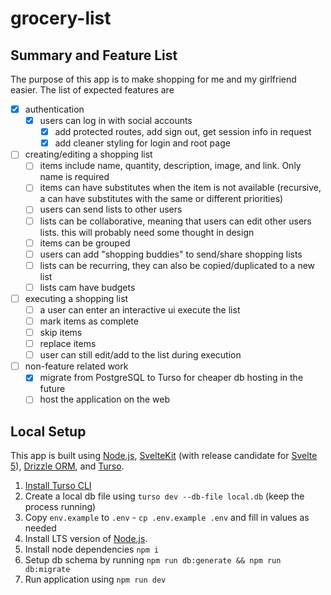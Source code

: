 # grocery-list

## Summary and Feature List

The purpose of this app is to make shopping for me and my girlfriend easier. The list of expected features are

- [x] authentication
  - [x] users can log in with social accounts
    - [x] add protected routes, add sign out, get session info in request
    - [x] add cleaner styling for login and root page
- [ ] creating/editing a shopping list
  - [ ] items include name, quantity, description, image, and link. Only name is required
  - [ ] items can have substitutes when the item is not available (recursive, a can have substitutes with the same or different priorities)
  - [ ] users can send lists to other users
  - [ ] lists can be collaborative, meaning that users can edit other users lists. this will probably need some thought in design
  - [ ] items can be grouped
  - [ ] users can add "shopping buddies" to send/share shopping lists
  - [ ] lists can be recurring, they can also be copied/duplicated to a new list
  - [ ] lists cam have budgets
- [ ] executing a shopping list
  - [ ] a user can enter an interactive ui execute the list
  - [ ] mark items as complete
  - [ ] skip items
  - [ ] replace items
  - [ ] user can still edit/add to the list during execution
- [ ] non-feature related work
  - [x] migrate from PostgreSQL to Turso for cheaper db hosting in the future
  - [ ] host the application on the web

## Local Setup

This app is built using [Node.js](https://nodejs.org/en), [SvelteKit](https://kit.svelte.dev/) (with release candidate for [Svelte 5](https://svelte.dev/blog/svelte-5-release-candidate)), [Drizzle ORM](https://orm.drizzle.team/), and [Turso](https://turso.tech/).

1. [Install Turso CLI](https://docs.turso.tech/cli/introduction)
2. Create a local db file using `turso dev --db-file local.db` (keep the process running)
3. Copy `env.example` to `.env` - `cp .env.example .env` and fill in values as needed
4. Install LTS version of [Node.js](https://nodejs.org/en).
5. Install node dependencies `npm i`
6. Setup db schema by running `npm run db:generate && npm run db:migrate`
7. Run application using `npm run dev`
